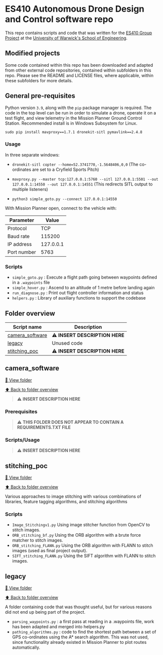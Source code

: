 # ES410 Autonomous Drone Design and Control software repo

This repo contains scripts and code that was written for the [ES410 Group Project](https://warwick.ac.uk/services/aro/dar/quality/modules/undergraduate/es/es410/) at the [University of Warwick's School of Engineering](https://warwick.ac.uk/fac/sci/eng/).

## Modified projects

Some code contained within this repo has been downloaded and adapted from other external code repositories, contained within subfolders in this repo. Please see the README and LICENSE files, where applicable, within these subfolders for more details.

## General pre-requisites

Python version `3.9`, along with the `pip` package manager is required. The code in the top level can be run in order to simulate a drone, operate it on a test flight, and view telemetry in the Mission Planner Ground Control Station. Recommended install is in Windows Subsystem for Linux.

`sudo pip install mavproxy==1.7.1 dronekit-sitl pymavlink==2.4.8`

### Usage

In three separate windows:

- `dronekit-sitl copter --home=52.3741770,-1.5648406,0,0` (The co-ordinates are set to a Cryfield Sports Pitch)

- `mavproxy.py --master tcp:127.0.0.1:5760 --sitl 127.0.0.1:5501 --out 127.0.0.1:14550 --out 127.0.0.1:14551` (This redirects SITL output to multiple listeners)

- `python3 simple_goto.py --connect 127.0.0.1:14550`

With Mission Planner open, connect to the vehicle with:

| Parameter | Value |
| --- | --- |
| Protocol | TCP |
| Baud rate | 115200 |
| IP address | 127.0.0.1 |
| Port number | 5763 |

### Scripts

- `simple_goto.py` : Execute a flight path going between waypoints defined in a `.waypoints` file
- `simple_hover.py` : Ascend to an altitude of 1 metre before landing again
- `run_diagnose.py` : Print out flight controller information and status
- `helpers.py` : Library of auxiliary functions to support the codebase

## Folder overview

| Script name | Description |
| --- | --- |
| [camera_software](#camera_software) | :warning: **INSERT DESCRIPTION HERE** |
| [legacy](#legacy) | Unused code |
| [stitching_poc](#stitching_poc) | :warning: **INSERT DESCRIPTION HERE** |

## camera_software

[:open_file_folder: View folder](https://github.com/DeadRed6/es410-droneproject/tree/master/camera_software)

[:arrow_up: Back to folder overview](#folder-overview)

> :warning: **INSERT DESCRIPTION HERE**

### Prerequisites

> :warning: **THIS FOLDER DOES NOT APPEAR TO CONTAIN A REQUIREMENTS.TXT FILE**

### Scripts/Usage

> :warning: **INSERT DESCRIPTION HERE**


## stitching_poc

[:open_file_folder: View folder](https://github.com/DeadRed6/es410-droneproject/tree/master/stitching_poc)

[:arrow_up: Back to folder overview](#folder-overview)

Various approaches to image stitching with various combinations of libraries, feature tagging algorithms, and stitching algorithms

### Scripts

- `Image_Stitchingv1.py` Using image stitcher function from OpenCV to stitch images.
- `ORB_stitching_bf.py`  Using the ORB algorithm with a brute force matcher to stitch images.
- `ORB_stitching_FLANN.py` Using the ORB algorithm with FLANN to stitch images (used as final project output).
- `SIFT_stitching_FLANN.py` Using the SIFT algorithm with FLANN to stitch images.


## legacy

[:open_file_folder: View folder](https://github.com/DeadRed6/es410-droneproject/tree/master/legacy)

[:arrow_up: Back to folder overview](#folder-overview)

A folder containing code that was thought useful, but for various reasons did not end up being part of the project.
- `parsing_waypoints.py` : a first pass at reading in a .waypoints file, work has been adapted and merged into helpers.py
- `pathing_algorithms.py` : code to find the shortest path between a set of GPS co-ordinates using the A* search algorithm. This was not used, since functionality already existed in Mission Planner to plot routes automatically. 
